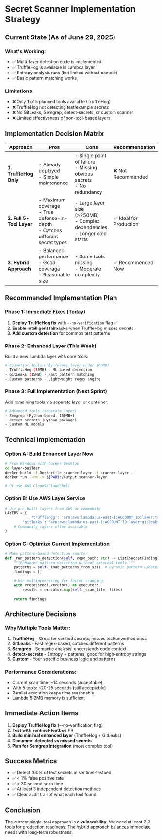 # Secret Scanner Implementation Strategy

## Current State (As of June 29, 2025)

### What's Working:
- ✅ Multi-layer detection code is implemented
- ✅ TruffleHog is available in Lambda layer
- ✅ Entropy analysis runs (but limited without context)
- ✅ Basic pattern matching works

### Limitations:
- ❌ Only 1 of 5 planned tools available (TruffleHog)
- ❌ TruffleHog not detecting test/example secrets
- ❌ No GitLeaks, Semgrep, detect-secrets, or custom scanner
- ❌ Limited effectiveness of non-tool-based layers

## Implementation Decision Matrix

| Approach | Pros | Cons | Recommendation |
|----------|------|------|----------------|
| **1. TruffleHog Only** | - Already deployed<br>- Simple maintenance | - Single point of failure<br>- Missing obvious secrets<br>- No redundancy | ❌ Not Recommended |
| **2. Full 5-Tool Layer** | - Maximum coverage<br>- True defense-in-depth<br>- Catches different secret types | - Large layer size (>250MB)<br>- Complex dependencies<br>- Longer cold starts | ✅ Ideal for Production |
| **3. Hybrid Approach** | - Balanced performance<br>- Good coverage<br>- Reasonable size | - Some tools missing<br>- Moderate complexity | ✅ Recommended Now |

## Recommended Implementation Plan

### Phase 1: Immediate Fixes (Today)
1. **Deploy TruffleHog fix** with `--no-verification` flag ✅
2. **Enable intelligent fallbacks** when TruffleHog misses secrets
3. **Add custom detection** for common test patterns

### Phase 2: Enhanced Layer (This Week)
Build a new Lambda layer with core tools:
```bash
# Essential tools only (keeps layer under 100MB)
- TruffleHog (30MB) - ML-based detection
- GitLeaks (15MB) - Fast pattern matching  
- Custom patterns - Lightweight regex engine
```

### Phase 3: Full Implementation (Next Sprint)
Add remaining tools via separate layer or container:
```bash
# Advanced tools (separate layer)
- Semgrep (Python-based, 150MB+)
- detect-secrets (Python package)
- Custom ML models
```

## Technical Implementation

### Option A: Build Enhanced Layer Now
```bash
# From Windows with Docker Desktop
cd layer-builder
docker build -f Dockerfile.scanner-layer -t scanner-layer .
docker run --rm -v ${PWD}:/output scanner-layer

# Or use AWS Cloud9/CloudShell
```

### Option B: Use AWS Layer Service
```python
# Use pre-built layers from AWS or community
LAYERS = {
            'trufflehog': 'arn:aws:lambda:us-east-1:ACCOUNT_ID:layer:trufflehog:1',
        'gitleaks': 'arn:aws:lambda:us-east-1:ACCOUNT_ID:layer:gitleaks:1',
    # Community layers often available
}
```

### Option C: Optimize Current Implementation
```python
# Make pattern-based detection smarter
def _run_pattern_detection(self, repo_path: str) -> List[SecretFinding]:
    """Enhanced pattern detection without external tools."""
    patterns = self._load_patterns_from_s3()  # Dynamic pattern updates
    findings = []
    
    # Use multiprocessing for faster scanning
    with ProcessPoolExecutor() as executor:
        results = executor.map(self._scan_file, files)
    
    return findings
```

## Architecture Decisions

### Why Multiple Tools Matter:
1. **TruffleHog** - Great for verified secrets, misses test/unverified ones
2. **GitLeaks** - Fast regex-based, catches different patterns
3. **Semgrep** - Semantic analysis, understands code context
4. **detect-secrets** - Entropy + patterns, good for high-entropy strings
5. **Custom** - Your specific business logic and patterns

### Performance Considerations:
- Current scan time: ~14 seconds (acceptable)
- With 5 tools: ~20-25 seconds (still acceptable)
- Parallel execution keeps time reasonable
- Lambda 512MB memory is sufficient

## Immediate Action Items

1. **Deploy TruffleHog fix** (--no-verification flag)
2. **Test with sentinel-testbed** PR
3. **Build minimal enhanced layer** (TruffleHog + GitLeaks)
4. **Document detected vs missed secrets**
5. **Plan for Semgrep integration** (most complex tool)

## Success Metrics

- ✅ Detect 100% of test secrets in sentinel-testbed
- ✅ < 1% false positive rate
- ✅ < 30 second scan time
- ✅ At least 3 independent detection methods
- ✅ Clear audit trail of what each tool found

## Conclusion

The current single-tool approach is a **vulnerability**. We need at least 2-3 tools for production readiness. The hybrid approach balances immediate needs with long-term robustness. 